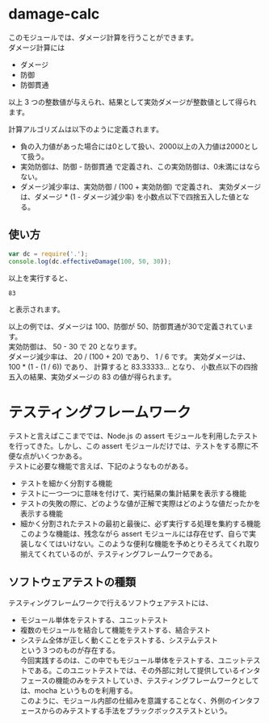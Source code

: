 # damage-calc
このモジュールでは、ダメージ計算を行うことができます。  
ダメージ計算には

- ダメージ
- 防御
- 防御貫通

以上 3 つの整数値が与えられ、結果として実効ダメージが整数値として得られます。

計算アルゴリズムは以下のように定義されます。

- 負の入力値があった場合には0として扱い、2000以上の入力値は2000として扱う。
- 実効防御は、防御 - 防御貫通 で定義され、この実効防御は、0未満にはならない。
- ダメージ減少率は、実効防御 / (100 + 実効防御) で定義され、
  実効ダメージは、ダメージ * (1 - ダメージ減少率) を小数点以下で四捨五入した値となる。

## 使い方

```js
var dc = require('.');
console.log(dc.effectiveDamage(100, 50, 30));
```

以上を実行すると、

```
83
```

と表示されます。

以上の例では、ダメージは 100、防御が 50、防御貫通が30で定義されています。  
実効防御は、 50 - 30 で 20 となります。  
ダメージ減少率は、 20 / (100 + 20) であり、 1 / 6 です。
実効ダメージは、 100 * (1 - (1 / 6)) であり、 
計算すると 83.33333... となり、
小数点以下の四捨五入の結果、実効ダメージの 83 の値が得られます。

# テスティングフレームワーク
テストと言えばここまででは、Node.js の assert モジュールを利用したテストを行ってきた。しかし、この assert モジュールだけでは、テストをする際に不便な点がいくつかある。  
テストに必要な機能で言えば、下記のようなものがある。
  - テストを細かく分割する機能
  - テストに一つ一つに意味を付けて、実行結果の集計結果を表示する機能
  - テストの失敗の際に、どのような値が正解で実際はどのような値だったかを表示する機能
  - 細かく分割されたテストの最初と最後に、必ず実行する処理を集約する機能  
このような機能は、残念ながら assert モジュールには存在せず、自らで実装しなくてはいけない。このような便利な機能を予めとりそろえてくれ取り揃えてくれているのが、テスティングフレームワークである。

## ソフトウェアテストの種類
テスティングフレームワークで行えるソフトウェアテストには、  
  - モジュール単体をテストする、ユニットテスト
  - 複数のモジュールを結合して機能をテストする、結合テスト
  - システム全体が正しく動くことをテストする、システムテスト  
という３つのものが存在する。  
今回実践するのは、この中でもモジュール単体をテストする、ユニットテストである。このユニットテストでは、その外部に対して提供しているインタフェースの機能のみをテストしていき、テスティングフレームワークとしては、mocha というものを利用する。  
このように、モジュール内部の仕組みを意識することなく、外側のインタフェースからのみテストする手法をブラックボックステストという。

